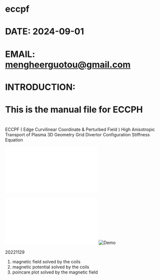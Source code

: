 # eccpf
#  DATE: 2024-09-01
#
#  EMAIL: mengheerguotou@gmail.com
#
#  INTRODUCTION:
#  This is the manual file for ECCPH
#
#

   ECCPF ( Edge Curvilinear Coordinate & Perturbed Field )
   High Anisotropic Transport of Plasma
   3D Geometry Grid
   Divertor Configuration
   Stiffness Equation

   ![图片描述](./PESTvsBOOZvsHAMA_hl3.pdf)
   
   ![contents](./PESTvsBOOZvsHAMA_hl3.pdf)
   <img src="https://github.com/mengheerguotou/eccpf/edit/main/PESTvsBOOZvsHAMA_hl3.pdf" alt="Demo" width="800">


20221129

1. magnetic field      solved by the coils
2. magnetic potential  solved by the coils
3. poincare plot       solved by the magnetic field
